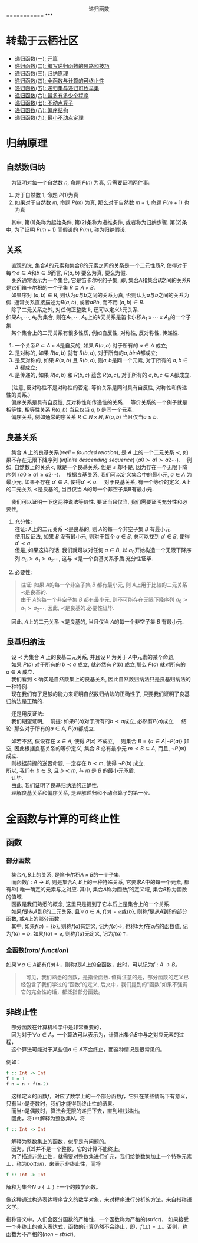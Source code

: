 <center>递归函数</center>
===========
***

# 转载于云栖社区
* [递归函数(一): 开篇](https://yq.aliyun.com/articles/72770?spm=a2c4e.11153940.blogcont72768.7.1ad39fc7Fyq0sf)
* [递归函数(二): 编写递归函数的思路和技巧](https://yq.aliyun.com/articles/72769?spm=a2c4e.11153940.blogcont72770.9.5e48b9ffUrhVeC)
* [递归函数(三): 归纳原理](https://yq.aliyun.com/articles/72768?spm=a2c4e.11153940.blogcont72770.10.5e48b9ffUrhVeC)
* [递归函数(四): 全函数与计算的可终止性](https://yq.aliyun.com/articles/72783?spm=a2c4e.11153940.blogcont72770.11.5e48b9ffUrhVeC)
* [递归函数(五): 递归集与递归可枚举集](https://yq.aliyun.com/articles/72757?spm=a2c4e.11153940.blogcont72770.12.5e48b9ffUrhVeC)
* [递归函数(六): 最多有多少个程序](https://yq.aliyun.com/articles/72782?spm=a2c4e.11153940.blogcont72770.13.5e48b9ffUrhVeC)
* [递归函数(七): 不动点算子](https://yq.aliyun.com/articles/72781?spm=a2c4e.11153940.blogcont72770.14.5e48b9ffUrhVeC)
* [递归函数(八): 偏序结构](https://yq.aliyun.com/articles/72767?spm=a2c4e.11153940.blogcont72770.15.5e48b9ffUrhVeC)
* [递归函数(九): 最小不动点定理](https://yq.aliyun.com/articles/72771?spm=a2c4e.11153940.blogcont72770.16.5e48b9ffUrhVeC)

# 归纳原理

## 自然数归纳

&emsp;为证明对每一个自然数 $n$, 命题 $P(n)$ 为真, 只需要证明两件事:

1. 对于自然数 $1$, 命题 $P(1)$为真
1. 如果对于自然数 $m$, 命题 $P(m)$ 为真, 那么对于自然数 $m+1$, 命题 $P(m+1)$ 也为真

&emsp;其中, 第(1)条称为起始条件, 第(2)条称为递推条件, 或者称为归纳步骤.
第(2)条中, 为了证明 $P(m+1)$ 而假设的 $P(m)$, 称为归纳假设.

## 关系

&emsp;直观的说, 集合$A$的元素和集合$B$的元素之间的关系是一个二元性质$R$, 使得对于每个$a\in A$和$b\in B$而言, $R(a,b)$ 要么为真, 要么为假.  
&emsp;关系通常表示为一个集合, 它是笛卡尔积的子集, 即, 集合$A$和集合$B$之间的关系$R$是它们笛卡尔积的一个子集 $R\subseteq A \times B$.  
&emsp;如果序对 $(a,b)\in R$, 则认为$a$与$b$之间的关系为真, 否则认为$a$与$b$之间的关系为假. 通常关系直接描述为$R(a,b)$, 或者$aRb$, 而不用 $(a,b)\in R$.  
&emsp;除了二元关系之外, 对任何正整数 $k$, 还可以定义$k$元关系.<br>如果$A_1,\cdots,A_k$为集合, 则在$A_1,\cdots,A_k$上的$k$元关系是笛卡尔积$A_1\times \cdots \times A_k$的一个子集.  
&emsp;某个集合上的二元关系有很多性质, 例如自反性, 对称性, 反对称性, 传递性.  
1. 一个关系$R\subset A\times A$是自反的, 如果 $R(a,a)$ 对于所有的 $a \in A$ 成立;
1. 是对称的, 如果 $R(a,b)$ 就有 $R(b,a)$, 对于所有的$a,bin A$都成立;
1. 是反对称的, 如果 $R(a,b)$ 且 $R(b,a)$, 则$a,b$是同一个元素, 对于所有的 $a,b\in A$ 都成立;
1. 是传递的, 如果 $R(a,b)$ 和 $R(b,c)$ 蕴含 $R(a,c)$, 对于所有的 $a,b,c \in A$都成立.

&emsp;(注意, 反对称性不是对称性的否定.
等价关系是同时具有自反性, 对称性和传递性的关系.)  
&emsp;偏序关系是具有自反性, 反对称性和传递性的关系.
&emsp;等价关系的一个例子就是相等性, 相等性关系 $R(a,b)$ 当且仅当 $a,b$ 是同一个元素.  
&emsp;偏序关系, 例如通常的序关系 $R\subseteq N\times N$, $R(a,b)$ 当且仅当$a\leqslant b$.

## 良基关系

&emsp;集合 $A$ 上的良基关系$(well-founded$ $relation)$, 是 $A$ 上的一个二元关系 $\prec$,
如果不存在无限下降序列 $(infinite$ $descending$ $sequence)$ $(a0 \succ a1\succ a2\cdots)$.
&emsp;例如, 自然数上的关系<, 就是一个良基关系.
但是 $\leqslant$ 却不是, 因为存在一个无限下降序列 $(a0 \geqslant a1 \geqslant a2 \cdots)$.
&emsp;根据良基关系, 我们可以定义集合中的最小元, $a\in A$ 为最小元, 如果不存在 $a'\in A$, 使得$a'\prec a$.
&emsp;对于良基关系, 有一个等价的定义,
 $A$上的二元关系 $\prec$是良基的, 当且仅当 $A$的每一个非空子集B有最小元.

&emsp;我们可以证明一下这两种说法等价性.
要证当且仅当, 我们需要证明充分性和必要性,
1. 充分性:  
往证: $A$上的二元关系 $\prec$是良基的, 则 $A$的每一个非空子集 $B$ 有最小元.  
使用反证法, 如果 $B$ 没有最小元, 则对于每个 $a\in B$, 总可以找到 $a'\in B$, 使得 $a'\prec a$.  
但是, 如果这样的话, 我们就可以对任何 $a\in B$, 以 $a_0$开始构造一个无限下降序列 $a_0 \succ a_1\succ a_2\cdots$,
这与 $\prec$是一个良基关系矛盾.充分性证毕.

1. 必要性:  
>往证: 如果 $A$的每一个非空子集 $B$ 都有最小元, 则 $A$上用于比较的二元关系 $\prec$是良基的.  
>由于 $A$的每一个非空子集 $B$ 都有最小元, 则不可能存在无限下降序列  $a_0 \succ a_1\succ a_2\cdots$,
因此,  $\prec$是良基的.必要性证毕.

&emsp;因此,  $A$上的二元关系 $\prec$是良基的, 当且仅当 $A$的每一个非空子集 $B$ 有最小元.  

## 良基归纳法

&emsp;设 $\prec$ 为集合 $A$ 上的良基二元关系, 并且设 $P$ 为关于 $A$中元素的某个命题,  
&emsp;如果 $P(b)$ 对于所有的 $b \prec a$ 成立, 就必然有 $P(b)$ 成立,那么 $P(a)$ 就对所有的 $a\in A$ 成立.  
&emsp;我们看到 < 确实是自然数集上的良基关系, 因此自然数归纳法只是良基归纳法的一种特例.  
&emsp;现在我们有了足够的能力来证明自然数归纳法的正确性了, 只要我们证明了良基归纳法是正确的.

&emsp;还是用反证法:  
&emsp;我们期望证明,
&emsp;前提: 如果$P(b)$对于所有的$b≺a$成立, 必然有$P(a)$成立,
&emsp;结论: 那么对于所有的$a\in A$, $P(a)$都成立.

&emsp;如若不然, 假设存在 $x\in A$, 使得 $P(x)$ 不成立,
&emsp;则集合 $B=\{ a\in A | \neg P(a)\}$ 非空, 因此根据良基关系的等价定义, 集合 $B$ 必有最小元 $m\prec B\subseteq A$, 而且,  $\neg P(m)$ 成立.  
&emsp;则根据前提的逆否命题, 一定存在 $b\prec m$, 使得 $\neg P(b)$ 成立,  
所以, 我们有 $b\in B$, 且 $b\prec m$, 与 $m$ 是 $B$ 的最小元矛盾.  
&emsp;证毕.  
&emsp;由此, 我们证明了良基归纳法的正确性.  
&emsp;理解良基关系和偏序关系, 是理解递归和不动点算子的第一步.

# 全函数与计算的可终止性

## 函数
### 部分函数
&emsp;集合$A,B$上的关系, 是笛卡尔积$A\times B$的一个子集.  
&emsp;而函数$f:A\rightarrow B$, 则是集合$A,B$上的一种特殊关系, 
它要求$A$中的每一个元素, 都有$B$中唯一确定的元素与之对应. 
其中, 集合$A$称为函数$f$的定义域, 集合$B$称为函数的值域.  
&emsp;函数是我们熟悉的概念, 这里只是提到了它本质上是集合上的一个关系.  
&emsp;如果$f$是从$A$到$B$的二元关系, 且$\forall a \in A$, $f(a)=\varnothing$或$\lbrace b\rbrace$, 则称$f$是从$A$到$B$的部分函数, 或$A$上的部分函数.  
&emsp;其中, 如果$f(a)=\lbrace b\rbrace$, 则称$f(a)$有定义, 记为$f(a)\downarrow$, 也称$b$为$f$在$a$点的函数值, 记为$f(a)=b$. 如果$f(a)=\varnothing$, 则称$f(a)$无定义, 记为$f(a)\uparrow$.  

### 全函数$(total$ $function)$

如果$\forall a\in A$都有$f(a)\downarrow$，则称$f$是$A$上的全函数，此时，可以记为$f:A\rightarrow B$。

>&emsp;可见，我们熟悉的函数，是指全函数. 值得注意的是，部分函数的定义已经包含了我们学过的“函数”的定义, 后文中，我们提到的“函数”如果不强调它的完全性的话，都泛指部分函数。

## 非终止性
&emsp;部分函数在计算机科学中是非常重要的，  
&emsp;因为对于$\forall a\in A$，一个算法可以表示为，计算出集合$B$中与之对应元素的过程，  
&emsp;这个算法可能对于某些值$a\in A$不会终止，而这种情况是很常见的。

例如：

```haskell
f :: Int -> Int
f 1 = 1
f n = n + f(n-2)
```

&emsp;这样定义的函数$f$，对应了数学上的一个部分函数$f$，它只在某些情况下有意义，只有当$n$是奇数时，我们才能得到终止性的结果。  
&emsp;而当$n$是偶数时，算法会无限的递归下去，直到堆栈溢出。  
&emsp;因此，将`Int`解释为整数集$N$，将
```haskell
f :: Int -> Int
```
&emsp;解释为整数集上的函数，似乎是有问题的。  
&emsp;因为，$f(2)$并不是一个整数，它的计算不能终止。  
&emsp;为了描述非终止性，就需要对整数集进行扩充，我们给整数集加上一个特殊元素$\perp$，称为$bottom$，来表示非终止性，而将

```haskell
f :: Int -> Int
```
解释为集合$N\cup\lbrace\perp\rbrace$上一个的数学函数。  

像这种通过构造表达程序含义的数学对象，来对程序进行分析的方法，来自指称语义学。  

指称语义中，人们会区分函数的严格性，一个函数称为严格的$(strict$)，
如果接受一个非终止的输入表达式，函数的计算仍然不会终止，即，$f(\perp)=\perp$。否则，称函数为不严格的$(non-strict$)。